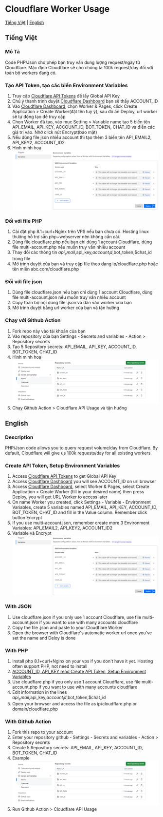 # Cloudflare Worker Usage

[Tiếng Việt](#tiếng-việt) | [English](#english)

## Tiếng Việt

### Mô Tả
Code PHP/Json cho phép bạn truy vấn dung lượng request/ngày từ Cloudflare. Mặc định Cloudflare sẽ cho chúng ta 100k request/day đối với toàn bộ workers đang có.

### Tạo API Token, tạo các biến Environment Variables
1. Truy cập [Cloudflare API Tokens](https://dash.cloudflare.com/profile/api-tokens) để lấy Global API Key
2. Chú ý thanh trình duyệt [Cloudflare Dashboard](https://dash.cloudflare.com/) bạn sẽ thấy ACCOUNT_ID
3. Vào [Cloudflare Dashboard](https://dash.cloudflare.com/), chọn Worker & Pages, click Create Application > Create Worker(đặt tên tuỳ ý), sau đó ấn Deploy, url worker sẽ tự động tạo để truy cập
4. Chọn Worker đã tạo, vào mục Setting > Variable name tạo 5 biến tên API_EMAIL, API_KEY, ACCOUNT_ID, BOT_TOKEN, CHAT_ID và điền các giá trị vào. Nhớ click nút Encrypt(bảo mật)
5. Nếu dùng file json nhiều account thì tạo thêm 3 biến tên API_EMAIL2, API_KEY2, ACCOUNT_ID2
6. Hình minh hoạ
![Tạo biến và bảo mật](images/encrypt-variable.png)

### Đối với file PHP
1. Cài đặt php 8.1+curl+Nginx trên VPS nếu bạn chưa có. Hosting linux thường hỗ trợ sẵn php+webserver nên không cần cài.
2. Dùng file cloudflare.php nếu bạn chỉ dùng 1 account Cloudflare, dùng file multi-account.php nếu muốn truy vấn nhiều account
3. Thay đổi các thông tin $api_email,$api_key,$account_id,$bot_token,$chat_id trong file
4. Mở trình duyệt của bạn và truy cập file theo dạng ip/cloudflare.php hoặc tên miền abc.com/cloudflare.php

### Đối với file json
1. Dùng file cloudflare.json nếu bạn chỉ dùng 1 account Cloudflare, dùng file multi-account.json nếu muốn truy vấn nhiều account
2. Copy toàn bộ nội dung file .json và dán vào worker của bạn
3. Mở trình duyệt bằng url worker của bạn và tận hưởng

### Chạy với Github Action
1. Fork repo này vào tài khoản của bạn
2. Vào repository của bạn Settings - Secrets and variables - Action > Repository secrets
3. Tạo 5 Repository secrets: API_EMAIL, API_KEY, ACCOUNT_ID, BOT_TOKEN, CHAT_ID
4. Hình minh hoạ
![Tạo biến và bảo mật](images/github-action.png)
5. Chạy Github Action > Cloudflare API Usage và tận hưởng

## English

### Description
PHP/Json code allows you to query request volume/day from Cloudflare. By default, Cloudflare will give us 100k requests/day for all existing workers

### Create API Token, Setup Environment Variables
1. Access [Cloudflare API Tokens](https://dash.cloudflare.com/profile/api-tokens) to get Global API Key
2. Access [Cloudflare Dashboard](https://dash.cloudflare.com/) you will see ACCOUNT_ID on url browser
3. Access [Cloudflare Dashboard](https://dash.cloudflare.com/), select Worker & Pages, select Create Application > Create Worker (fill in your desired name) then press Deploy, you will get URL Worker to access later
4. On name Worker you created, click Settings - Variable - Environment Variables, create 5 variables named API_EMAIL, API_KEY, ACCOUNT_ID, BOT_TOKEN, CHAT_ID and fill in the Value column. Remember click button Encrypt
5. If you use multi-account.json, remember create more 3 Environment Variables: API_EMAIL2, API_KEY2, ACCOUNT_ID2
6. Variable và Encrypt
![Setup Variable và Encrypt](images/encrypt-variable.png)

### With JSON
1. Use cloudflare.json if you only use 1 account Cloudflare, use file multi-account.json if you want to use with many accounts cloudflare
2. Copy the file .json and paste to your Cloudflare Worker
3. Open the browser with Cloudflare's automatic worker url once you've set the name and Deloy is done

### With PHP
1. Install php 8.1+curl+Nginx on your vps if you don't have it yet. Hosting often support PHP, not need to install
2. [ACCOUNT_ID, API_KEY read Create API Token, Setup Environment Variables](#create-api-token-setup-environment-variables)
3. Use cloudflare.php if you only use 1 account Cloudflare, use file multi-account.php if you want to use with many accounts cloudflare
4. Edit information in the lines $api_email,$api_key,$account_id,$bot_token,$chat_id
5. Open your browser and access the file as ip/cloudflare.php or domain/cloudflare.php

### With Github Action
1. Fork this repo to your account
2. Enter your repository github - Settings - Secrets and variables - Action > Repository secrets
3. Create 5 Repository secrets: API_EMAIL, API_KEY, ACCOUNT_ID, BOT_TOKEN, CHAT_ID
4. Example
![Tạo biến và bảo mật](images/github-action.png)
5. Run Github Action > Cloudflare API Usage
